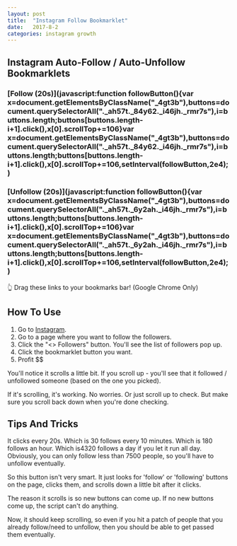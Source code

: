 ```yaml
---
layout: post
title:  "Instagram Follow Bookmarklet"
date:   2017-8-2
categories: instagram growth
---
```


## Instagram Auto-Follow / Auto-Unfollow Bookmarklets

### [Follow (20s)](javascript:function followButton(){var x=document.getElementsByClassName("_4gt3b"),buttons=document.querySelectorAll("._ah57t._84y62._i46jh._rmr7s"),i=buttons.length;buttons[buttons.length-i+1].click(),x[0].scrollTop+=106}var x=document.getElementsByClassName("_4gt3b"),buttons=document.querySelectorAll("._ah57t._84y62._i46jh._rmr7s"),i=buttons.length;buttons[buttons.length-i+1].click(),x[0].scrollTop+=106,setInterval(followButton,2e4);)

### [Unfollow (20s)](javascript:function followButton(){var x=document.getElementsByClassName("_4gt3b"),buttons=document.querySelectorAll("._ah57t._6y2ah._i46jh._rmr7s"),i=buttons.length;buttons[buttons.length-i+1].click(),x[0].scrollTop+=106}var x=document.getElementsByClassName("_4gt3b"),buttons=document.querySelectorAll("._ah57t._6y2ah._i46jh._rmr7s"),i=buttons.length;buttons[buttons.length-i+1].click(),x[0].scrollTop+=106,setInterval(followButton,2e4);)

👆 Drag these links to your bookmarks bar! (Google Chrome Only)

## How To Use

1. Go to [Instagram](https://instagram.com).
2. Go to a page where you want to follow the followers.
3. Click the "<<some number>> Followers" button. You'll see the list of followers pop up.
4. Click the bookmarklet button you want.
5. Profit $$

You'll notice it scrolls a little bit. If you scroll up - you'll see that it followed / unfollowed someone (based on the one you picked).

If it's scrolling, it's working. No worries. Or just scroll up to check. But make sure you scroll back down when you're done checking.

## Tips And Tricks

It clicks every 20s. Which is 30 follows every 10 minutes. Which is 180 follows an hour. Which is4320 follows a day if you let
it run all day. Obviously, you can only follow less than 7500 people, so you'll have to unfollow eventually.

So this button isn't very smart. It just looks for 'follow' or 'following' buttons on the page, clicks them,
and scrolls down a little bit after it clicks. 

The reason it scrolls is so new buttons can come up. If no new buttons come up, the script can't do anything.

Now, it should keep scrolling, so even if you hit a patch of people that you already follow/need to unfollow, then 
you should be able to get passed them eventually.

